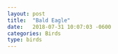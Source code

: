 ```yaml
---
layout: post
title:  "Bald Eagle"
date:   2018-07-31 10:07:03 -0600
categories: Birds
type: birds
---
```

